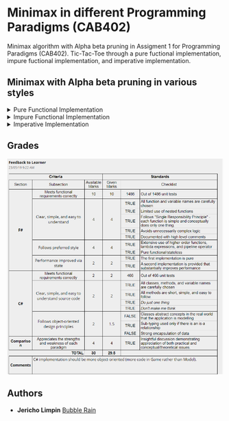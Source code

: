 # Minimax in different Programming Paradigms (CAB402)
Minimax algorithm with Alpha beta pruning in Assigment 1 for Programming Paradigms (CAB402). Tic-Tac-Toe through a pure fuctional implementation, impure fuctional implementation, and imperative implementation. 
 
## Minimax with Alpha beta pruning in various styles


<details>
 <summary>Pure Functional Implementation</summary>
 <p>Found in GameTheory/GameTheory.fs</p>
 <img src="Images/Pure.PNG" >
</details>

<details>
 <summary>Impure Functional Implementation</summary>
 <p>Found in FSharpTicTacToeModels/TicTacToeImpure.fs</p>
 <img src="Images/Impure.PNG" >
</details>

<details>
 <summary>Imperative Implementation</summary>
 <p>Found in CSharpTicTacToeModels/Model.cs</p>
 <img src="Images/Imperative.PNG" >
</details>


## Grades

![](Images/AssessmentMarks.PNG)

## Authors

* **Jericho Limpin**  [Bubble Rain](https://github.com/Bubble-Rain)
